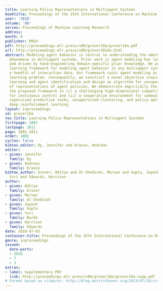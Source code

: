 ```yaml
---
title: Learning Policy Representations in Multiagent Systems
booktitle: Proceedings of the 35th International Conference on Machine Learning
year: '2018'
volume: '80'
series: Proceedings of Machine Learning Research
address: 
month: 0
publisher: PMLR
pdf: http://proceedings.mlr.press/v80/grover18a/grover18a.pdf
url: http://proceedings.mlr.press/v80/grover2018a.html
abstract: Modeling agent behavior is central to understanding the emergence of complex
  phenomena in multiagent systems. Prior work in agent modeling has largely been task-specific
  and driven by hand-engineering domain-specific prior knowledge. We propose a general
  learning framework for modeling agent behavior in any multiagent system using only
  a handful of interaction data. Our framework casts agent modeling as a representation
  learning problem. Consequently, we construct a novel objective inspired by imitation
  learning and agent identification and design an algorithm for unsupervised learning
  of representations of agent policies. We demonstrate empirically the utility of
  the proposed framework in (i) a challenging high-dimensional competitive environment
  for continuous control and (ii) a cooperative environment for communication, on
  supervised predictive tasks, unsupervised clustering, and policy optimization using
  deep reinforcement learning.
layout: inproceedings
id: grover18a
tex_title: Learning Policy Representations in Multiagent Systems
firstpage: 1802
lastpage: 1811
page: 1802-1811
order: 1802
cycles: false
bibtex_editor: Dy, Jennifer and Krause, Andreas
editor:
- given: Jennifer
  family: Dy
- given: Andreas
  family: Krause
bibtex_author: Grover, Aditya and Al-Shedivat, Maruan and Gupta, Jayesh and Burda,
  Yuri and Edwards, Harrison
author:
- given: Aditya
  family: Grover
- given: Maruan
  family: Al-Shedivat
- given: Jayesh
  family: Gupta
- given: Yuri
  family: Burda
- given: Harrison
  family: Edwards
date: 2018-07-03
container-title: Proceedings of the 35th International Conference on Machine Learning
genre: inproceedings
issued:
  date-parts:
  - 2018
  - 7
  - 3
extras:
- label: Supplementary PDF
  link: http://proceedings.mlr.press/v80/grover18a/grover18a-supp.pdf
# Format based on citeproc: http://blog.martinfenner.org/2013/07/30/citeproc-yaml-for-bibliographies/
---
```

